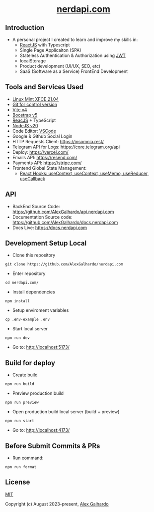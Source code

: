 <div align="center">
 <h1 align="center"><a href="https://nerdapi.com/" target="_blank">nerdapi.com</a></h1>
</div>

## Introduction

*   A personal project I created to learn and improve my skills in:
    *   [ReactJS](https://react.dev/) with Typescript
    *   Single Page Applicaiton (SPA)
    *   Stateless Authentication & Authorization using [JWT](https://jwt.io/)
    *   localStorage
    *   Product development (UI/UX, SEO, etc)
    *   SaaS (Software as a Service) FrontEnd Development

## Tools and Services Used

*   [Linux Mint XFCE 21.04](https://linuxmint.com/)
*   [Git for control version](https://git-scm.com/)
*   [Vite v4](https://vitejs.dev/)
*   [Boostrap v5](https://getbootstrap.com/)
*   [ReacJS](https://react.dev/)  + TypeScript
*   [NodeJS v20](https://nodejs.org/en)
*   Code Editor: [VSCode](https://code.visualstudio.com/)
*   Google & Github Social Login
*   HTTP Requests Client: <https://insomnia.rest/>
*   Telegram API for Logs: <https://core.telegram.org/api>
*   Deploy: <https://vercel.com/>
*   Emails API: <https://resend.com/>
*   Payments API: <https://stripe.com/>
*   Frontend Global State Management:
    *   [React Hooks: useContext, useContext, useMemo, useReducer, useCallback](https://react.dev/reference/react)

## API

*   BackEnd Source Code: <https://github.com/AlexGalhardo/api.nerdapi.com>
*   Documentation Source code: <https://github.com/AlexGalhardo/docs.nerdapi.com>
*   Docs Live: <https://docs.nerdapi.com>

## Development Setup Local

*   Clone this repository

<!---->

    git clone https://github.com/AlexGalhardo/nerdapi.com

*   Enter repository

<!---->

    cd nerdapi.com/

*   Install dependencies

<!---->

    npm install

*   Setup enviroment variables

<!---->

    cp .env-example .env

*   Start local server

<!---->

    npm run dev

*   Go to: <http://localhost:5173/>

## Build for deploy

*   Create build

<!---->

    npm run build

*   Preview production build

<!---->

    npm run preview

*   Open production build local server (build + preview)

<!---->

    npm run start

*   Go to: <http://localhost:4173/>

## Before Submit Commits & PRs

*   Run command:

<!---->

    npm run format

<!---->

## License

[MIT](http://opensource.org/licenses/MIT)

Copyright (c) August 2023-present, [Alex Galhardo](https://github.com/AlexGalhardo)
